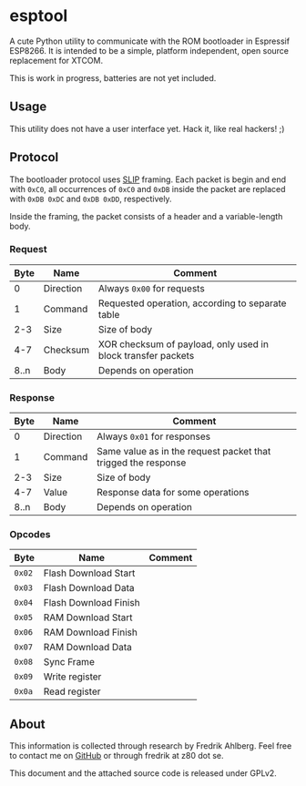 # esptool

A cute Python utility to communicate with the ROM bootloader in Espressif ESP8266.
It is intended to be a simple, platform independent, open source replacement for XTCOM.

This is work in progress, batteries are not yet included.

## Usage

This utility does not have a user interface yet. Hack it, like real hackers! ;)

## Protocol

The bootloader protocol uses [SLIP](http://en.wikipedia.org/wiki/SLIP) framing.
Each packet is begin and end with `0xC0`, all occurrences of `0xC0` and `0xDB` inside the packet
are replaced with `0xDB 0xDC` and `0xDB 0xDD`, respectively.

Inside the framing, the packet consists of a header and a variable-length body.

### Request

Byte   | Name		| Comment
-------|----------------|-------------------------------
0      | Direction	| Always `0x00` for requests
1      | Command	| Requested operation, according to separate table
2-3    | Size		| Size of body
4-7    | Checksum	| XOR checksum of payload, only used in block transfer packets
8..n   | Body		| Depends on operation

### Response

Byte   | Name		| Comment
-------|----------------|-------------------------------
0      | Direction	| Always `0x01` for responses
1      | Command	| Same value as in the request packet that trigged the response
2-3    | Size		| Size of body
4-7    | Value		| Response data for some operations
8..n   | Body		| Depends on operation

### Opcodes

Byte   | Name			| Comment
-------|------------------------|-----------------------
`0x02` | Flash Download Start	|
`0x03` | Flash Download Data	|
`0x04` | Flash Download Finish	|
`0x05` | RAM Download Start	|
`0x06` | RAM Download Finish	|
`0x07` | RAM Download Data	|
`0x08` | Sync Frame		|
`0x09` | Write register		|
`0x0a` | Read register		|


## About

This information is collected through research by Fredrik Ahlberg.
Feel free to contact me on [GitHub](https://github.com/themadinventor) or through fredrik at z80 dot se.

This document and the attached source code is released under GPLv2.

